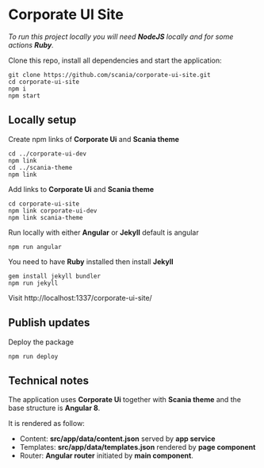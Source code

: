 # Corporate UI Site
*To run this project locally you will need **NodeJS** locally and for some actions **Ruby**.*

Clone this repo, install all dependencies and start the application:
```
git clone https://github.com/scania/corporate-ui-site.git
cd corporate-ui-site
npm i
npm start
```

## Locally setup
Create npm links of **Corporate Ui** and **Scania theme**
```
cd ../corporate-ui-dev
npm link
cd ../scania-theme
npm link
```

Add links to **Corporate Ui** and **Scania theme**
```
cd corporate-ui-site
npm link corporate-ui-dev
npm link scania-theme
```

Run locally with either **Angular** or **Jekyll** default is angular
```
npm run angular
```
You need to have **Ruby** installed then install **Jekyll**
```
gem install jekyll bundler
npm run jekyll
```

Visit http://localhost:1337/corporate-ui-site/

## Publish updates
Deploy the package
```
npm run deploy
```

## Technical notes
The application uses **Corporate Ui** together with **Scania theme** and the base structure is **Angular 8**.

It is rendered as follow:
- Content: **src/app/data/content.json** served by **app service**
- Templates: **src/app/data/templates.json** rendered by **page component**
- Router: **Angular router** initiated by **main component**.
